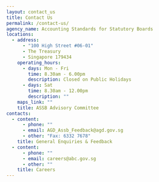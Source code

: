 ```yaml
---
layout: contact_us
title: Contact Us
permalink: /contact-us/
agency_name: Accounting Standards for Statutory Boards
locations:
  - address:
      - "100 High Street #06-01"
      - The Treasury
      - Singapore 179434
    operating_hours:
      - days: Mon - Fri
        time: 8.30am - 6.00pm
        description: Closed on Public Holidays
      - days: Sat
        time: 8.30am - 12.00pm
        description: ""
    maps_link: ""
    title: ASSB Advisory Committee
contacts:
  - content:
      - phone: ""
      - email: AGD_Assb_Feedback@agd.gov.sg
      - other: "Fax: 6332 7678"
    title: General Enquiries & Feedback
  - content:
      - phone: ""
      - email: careers@abc.gov.sg
      - other: ""
    title: Careers
---
```

